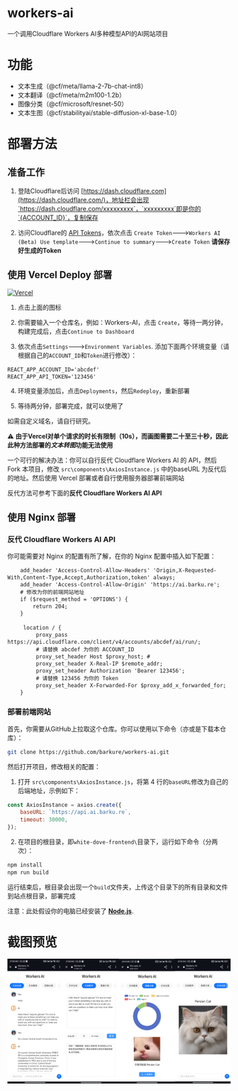 # workers-ai
一个调用Cloudflare Workers AI多种模型API的AI网站项目
# 功能
- 文本生成（@cf/meta/llama-2-7b-chat-int8）
- 文本翻译（@cf/meta/m2m100-1.2b）
- 图像分类（@cf/microsoft/resnet-50）
- 文本生图（@cf/stabilityai/stable-diffusion-xl-base-1.0）
# 部署方法
## 准备工作
1. 登陆Cloudflare后访问 [https://dash.cloudflare.com](https://dash.cloudflare.com/)，地址栏会出现`https://dash.cloudflare.com/xxxxxxxxx`，`xxxxxxxxx`即是你的`{ACCOUNT_ID}`，复制保存

2. 访问Cloudflare的 [API Tokens](https://dash.cloudflare.com/profile/api-tokens)，依次点击 `Create Token`--->`Workers AI (Beta) Use template`--->`Continue to summary`--->`Create Token`
**请保存好生成的Token**

## 使用 Vercel Deploy 部署

[![Vercel](https://vercel.com/button)](https://vercel.com/import/project?template=https://github.com/barkure/workers-ai)

1. 点击上面的图标

2. 你需要输入一个仓库名，例如：Workers-AI，点击 `Create`，等待一两分钟，构建完成后，点击`Continue to Dashboard`

3. 依次点击`Settings`--->`Environment Variables`. 
添加下面两个环境变量（请根据自己的`ACCOUNT_ID`和`Token`进行修改）：
```
REACT_APP_ACCOUNT_ID='abcdef'
REACT_APP_API_TOKEN='123456'
```

4. 环境变量添加后，点击`Deployments`，然后`Redeploy`，重新部署

5. 等待两分钟，部署完成，就可以使用了

如需自定义域名，请自行研究。

⚠ **由于Vercel对单个请求的时长有限制（10s），而画图需要二十至三十秒，因此此种方法部署的*文本转图*功能无法使用**

一个可行的解决办法：你可以自行反代 Cloudflare Workers AI 的 API，然后 Fork 本项目，修改 `src\components\AxiosInstance.js` 中的baseURL 为反代后的地址。然后使用 Vercel 部署或者自行使用服务器部署前端网站

反代方法可参考下面的**反代 Cloudflare Workers AI API**
## 使用 Nginx 部署
### 反代 Cloudflare Workers AI API
你可能需要对 Nginx 的配置有所了解，在你的 Nginx 配置中插入如下配置：
```nginx
    add_header 'Access-Control-Allow-Headers' 'Origin,X-Requested-With,Content-Type,Accept,Authorization,token' always;
    add_header 'Access-Control-Allow-Origin' 'https://ai.barku.re';
    # 修改为你的前端网站地址
    if ($request_method = 'OPTIONS') {
    	return 204;
    }
  
     location / {
		 proxy_pass  https://api.cloudflare.com/client/v4/accounts/abcdef/ai/run/;
         # 请替换 abcdef 为你的 ACCOUNT_ID
		 proxy_set_header Host $proxy_host; # 
		 proxy_set_header X-Real-IP $remote_addr;
		 proxy_set_header Authorization 'Bearer 123456';
         # 请替换 123456 为你的 Token
		 proxy_set_header X-Forwarded-For $proxy_add_x_forwarded_for;
	}
```
### 部署前端网站
首先，你需要从GitHub上拉取这个仓库。你可以使用以下命令（亦或是下载本仓库）：

```bash
git clone https://github.com/barkure/workers-ai.git
```
然后打开项目，修改相关的配置：
1. 打开 `src\components\AxiosInstance.js`，将第 4 行的`baseURL`修改为自己的后端地址，示例如下：
```javascript
const AxiosInstance = axios.create({
    baseURL: `https://api.ai.barku.re`,
    timeout: 30000,
});
```

2. 在项目的根目录，即`white-dove-frontend\`目录下，运行如下命令（分两次）：
```bash
npm install
npm run build
```
运行结束后，根目录会出现一个`build`文件夹，上传这个目录下的所有目录和文件到站点根目录，部署完成

注意：此处假设你的电脑已经安装了 [**Node.js**](https://nodejs.org/).
# 截图预览
![截图](./screenshots/2023-12-10%20231250.png)